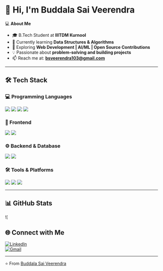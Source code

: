 # 👋 Hi, I'm Buddala Sai Veerendra  

💻 **About Me**  
- 🎓 B.Tech Student at **IIITDM Kurnool**  
- 🌱 Currently learning **Data Structures & Algorithms**  
- 🚀 Exploring **Web Development | AI/ML | Open Source Contributions**  
- 💡 Passionate about **problem-solving and building projects**  
- 📫 Reach me at: **bsveerendra103@gmail.com**  

---

## 🛠️ Tech Stack  

### 💻 Programming Languages  
<p>
  <img src="https://img.shields.io/badge/C-00599C?style=for-the-badge&logo=c&logoColor=white"/>
  <img src="https://img.shields.io/badge/C++-00599C?style=for-the-badge&logo=c%2B%2B&logoColor=white"/>
  <img src="https://img.shields.io/badge/Python-3776AB?style=for-the-badge&logo=python&logoColor=white"/>
  <img src="https://img.shields.io/badge/JavaScript-F7DF1E?style=for-the-badge&logo=javascript&logoColor=black"/>
</p>  

### 🎨 Frontend  
<p>
  <img src="https://img.shields.io/badge/HTML5-E34F26?style=for-the-badge&logo=html5&logoColor=white"/>
  <img src="https://img.shields.io/badge/CSS3-1572B6?style=for-the-badge&logo=css3&logoColor=white"/>
</p>  

### ⚙️ Backend & Database  
<p>
  <img src="https://img.shields.io/badge/Node.js-339933?style=for-the-badge&logo=nodedotjs&logoColor=white"/>
  <img src="https://img.shields.io/badge/MySQL-4479A1?style=for-the-badge&logo=mysql&logoColor=white"/>
</p>  

### 🛠️ Tools & Platforms  
<p>
  <img src="https://img.shields.io/badge/Git-F05032?style=for-the-badge&logo=git&logoColor=white"/>
  <img src="https://img.shields.io/badge/GitHub-181717?style=for-the-badge&logo=github&logoColor=white"/>
  <img src="https://img.shields.io/badge/VS%20Code-0078D4?style=for-the-badge&logo=visualstudiocode&logoColor=white"/>
</p>  

---

## 📊 GitHub Stats  
![

## 🌐 Connect with Me  
[![LinkedIn](https://img.shields.io/badge/LinkedIn-blue?style=for-the-badge&logo=linkedin)](https://www.linkedin.com/in/buddala-saiveerendra/)  
[![Gmail](https://img.shields.io/badge/Gmail-D14836?style=for-the-badge&logo=gmail&logoColor=white)](mailto:bsveerendra103@gmail.com)  

---

⭐️ From [Buddala Sai Veerendra](https://github.com/Veerendra07-hub)
